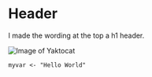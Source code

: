 # Header

I made the wording at the top a h1 header.

![Image of Yaktocat](https://octodex.github.com/images/yaktocat.png)

```{r}
myvar <- "Hello World"
```
